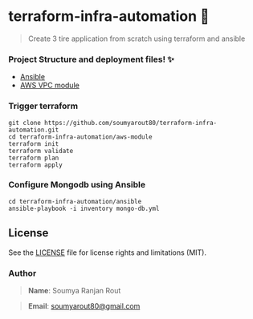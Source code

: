 # terraform-infra-automation :rocket:
> Create 3 tire application from scratch using terraform and ansible
 

### Project Structure and deployment files! :sparkles:
* [Ansible](ansible)
* [AWS VPC module](aws-module)

### Trigger terraform
```shell
git clone https://github.com/soumyarout80/terraform-infra-automation.git
cd terraform-infra-automation/aws-module
terraform init
terraform validate
terraform plan
terraform apply
```

### Configure Mongodb using Ansible
```shell
cd terraform-infra-automation/ansible
ansible-playbook -i inventory mongo-db.yml
```

## License

See the [LICENSE](LICENSE) file for license rights and limitations (MIT).

### Author
> **Name**: Soumya Ranjan Rout

> **Email**: soumyarout80@gmail.com